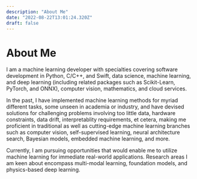 ```yaml
---
description: "About Me"
date: "2022-08-22T13:01:24.320Z"
draft: false
---
```


# About Me

I am a machine learning developer with specialties covering software development in Python, C/C++, and Swift, data science, machine learning, and deep learning (including related packages such as Scikit-Learn, PyTorch, and ONNX), computer vision, mathematics, and cloud services.

In the past, I have implemented machine learning methods for myriad different tasks, some unseen in academia or industry, and have devised solutions for challenging problems involving too little data, hardware constraints, data drift, interpretablity requirements, et cetera, making me proficient in traditional as well as cutting-edge machine learning branches such as computer vision, self-supervised learning, neural architecture search, Bayesian models, embedded machine learning, and more. 

Currently, I am pursuing opportunities that would enable me to utilize machine learning for immediate real-world applications. Research areas I am keen about encompass multi-modal learning, foundation models, and physics-based deep learning.
